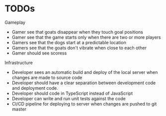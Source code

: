 # TODOs

Gameplay

-   Gamer see that goats disappear when they touch goal positions
-   Gamer see that the game starts only when there are two or more players
-   Gamers see that the dogs start at a predictable location
-   Gamers see that the goats don't vibrate when close to each other
-   Gamer should see scoress

Infrastructure

-   Developer sees an automatic build and deploy of the local server when changes are made to source code
-   Developer should have a clear separation between development code and deployment code.
-   Developer should code in TypeScript instead of JavaScript
-   Developer can write and run unit tests against the code
-   CI/CD pipeline for deploying to server when changes are pushed to git master
